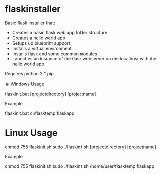 # flaskinstaller 
Basic flask installer that:

* Creates a basic flask web app folder structure
* Creates a hello world app
* Setups up blueprint support
* Installs a virtual environment
* Installs flask and some common modules
* Launches an instance of the flask webserver on the localhost with the hello world app

Requires 
python 2.*
pip

＃ Windows  Usage 

flaskinit.bat [projectdirectory] [projectname]

Example

flaskinit.bat c:\flasktemp flaskapp

# Linux Usage

chmod 755 flaskinit.sh
sudo ./flaskinit.sh [projectdirectory] [projectname]


Example

chmod 755 flaskinit.sh
sudo ./flaskinit.sh /home/user/flasktemp flaskapp

